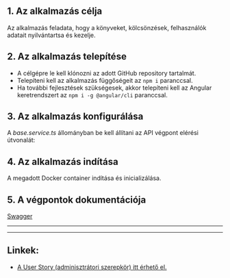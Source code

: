 ## **1. Az alkalmazás célja**

Az alkalmazás feladata, hogy a könyveket, kölcsönzések, felhasználók adatait nyilvántartsa és kezelje.

## **2. Az alkalmazás telepítése**

- A célgépre le kell klónozni az adott GitHub repository tartalmát.
- Telepíteni kell az alkalmazás függőségeit az `npm i` paranccsal.
- Ha további fejlesztések szükségesek, akkor telepíteni kell az Angular keretrendszert az `npm i -g @angular/cli` paranccsal.

## **3. Az alkalmazás konfigurálása**

A _base.service.ts_ állományban be kell állítani az API végpont elérési útvonalát:  

[comment]: <> (Kiegészítés később - pl. http://localhost:3000)

## **4. Az alkalmazás indítása**

A megadott Docker container indítása és inicializálása.

[comment]: <> (Kiegészítés később)

## **5. A végpontok dokumentációja**

[Swagger](https://)

---
---

## **Linkek:**  

- [A User Story (adminisztrátori szerepkör) itt érhető el.](https://github.com/Gootyt/vizsgaremek/blob/main/README.md)
